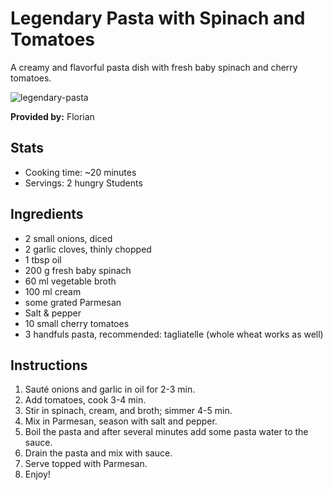 # Legendary Pasta with Spinach and Tomatoes

A creamy and flavorful pasta dish with fresh baby spinach and cherry tomatoes.

![legendary-pasta](../img/LegendaryPasta.jpg)

**Provided by:** Florian

## Stats
- Cooking time: ~20 minutes
- Servings: 2 hungry Students

## Ingredients
- 2 small onions, diced
- 2 garlic cloves, thinly chopped
- 1 tbsp oil
- 200 g fresh baby spinach
- 60 ml vegetable broth
- 100 ml cream
- some grated Parmesan
- Salt & pepper
- 10 small cherry tomatoes
- 3 handfuls pasta, recommended: tagliatelle (whole wheat works as well)

## Instructions
1. Sauté onions and garlic in oil for 2-3 min.
2. Add tomatoes, cook 3-4 min.
3. Stir in spinach, cream, and broth; simmer 4-5 min.
4. Mix in Parmesan, season with salt and pepper.
5. Boil the pasta and after several minutes add some pasta water to the sauce.
6. Drain the pasta and mix with sauce.
7. Serve topped with Parmesan.
8. Enjoy!
